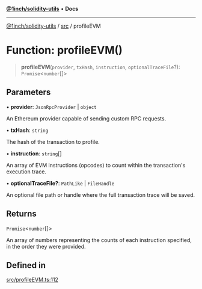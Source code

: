 [**@1inch/solidity-utils**](../../README.md) • **Docs**

***

[@1inch/solidity-utils](../../README.md) / [src](../README.md) / profileEVM

# Function: profileEVM()

> **profileEVM**(`provider`, `txHash`, `instruction`, `optionalTraceFile`?): `Promise`\<`number`[]\>

## Parameters

• **provider**: `JsonRpcProvider` \| `object`

An Ethereum provider capable of sending custom RPC requests.

• **txHash**: `string`

The hash of the transaction to profile.

• **instruction**: `string`[]

An array of EVM instructions (opcodes) to count within the transaction's execution trace.

• **optionalTraceFile?**: `PathLike` \| `FileHandle`

An optional file path or handle where the full transaction trace will be saved.

## Returns

`Promise`\<`number`[]\>

An array of numbers representing the counts of each instruction specified, in the order they were provided.

## Defined in

[src/profileEVM.ts:112](https://github.com/1inch/solidity-utils/blob/f9426ba6dab1eac9ac07fe3976b8d1cb2d2e5ba1/src/profileEVM.ts#L112)
